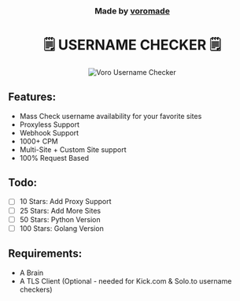 <h3 align="center">
  Made by <a href="https://github.com/voromade">voromade</a>
</h3>

<h1 align="center">🗒️ USERNAME CHECKER 🗒️</h1>

<p align="center">
  <img src="https://media.discordapp.net/attachments/1187784554338058323/1200591772548608120/image.png?ex=65c6bd38&is=65b44838&hm=0a39afd5c96c6d40315451c473f025b8ed9b3e4dbd09488cb52bc27d19a970b9&=&format=webp&quality=lossless&width=1245&height=662" alt="Voro Username Checker">
</p>

## Features:

- Mass Check username availability for your favorite sites
- Proxyless Support
- Webhook Support
- 1000+ CPM
- Multi-Site + Custom Site support
- 100% Request Based

## Todo:

- [ ] 10 Stars: Add Proxy Support
- [ ] 25 Stars: Add More Sites
- [ ] 50 Stars: Python Version
- [ ] 100 Stars: Golang Version

## Requirements:

- A Brain
- A TLS Client (Optional - needed for Kick.com & Solo.to username checkers)
